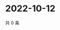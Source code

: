 # 2022-10-12

共 0 条

<!-- BEGIN WEIBO -->
<!-- 最后更新时间 Wed Oct 12 2022 07:23:43 GMT+0800 (China Standard Time) -->

<!-- END WEIBO -->
